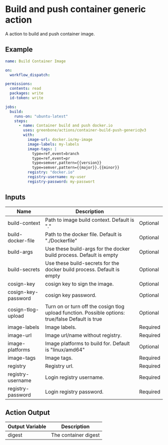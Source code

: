 # Build and push container generic action

A action to build and push container image.

## Example

```yml
name: Build Container Image

on:
  workflow_dispatch:

permissions:
  contents: read
  packages: write
  id-token: write

jobs:
  build:
    runs-on: "ubuntu-latest"
    steps:
      - name: Container build and push docker.io
        uses: greenbone/actions/container-build-push-generic@v3
        with:
          image-url: docker.io/my-image
          image-labels: my-labels
          image-tags: |
            type=ref,event=branch
            type=ref,event=pr
            type=semver,pattern={{version}}
            type=semver,pattern={{major}}.{{minor}}
          registry: "docker.io"
          registry-username: my-user
          registry-password: my-passwort
```

## Inputs

| Name                | Description                                                                                       |          |
|---------------------|---------------------------------------------------------------------------------------------------|----------|
| build-context       | Path to image build context. Default is "."                                                       | Optional |
| build-docker-file   | Path to the docker file. Default is "./Dockerfile"                                                | Optional |
| build-args          | Use these build-args for the docker build process. Default is empty                               | Optional |
| build-secrets       | Use these build-secrets for the docker build process. Default is empty                            | Optional |
| cosign-key          | cosign key to sign the image.                                                                     | Optional |
| cosign-key-password | cosign key password.                                                                              | Optional |
| cosign-tlog-upload  | Turn on or turn off the cosign tlog upload function. Possible options: true/false Default is true | Optional |
| image-labels        | Image labels.                                                                                     | Required |
| image-url           | Image url/name without registry.                                                                  | Required |
| image-platforms     | Image platforms to build for. Default is "linux/amd64"                                            | Optional |
| image-tags          | Image tags.                                                                                       | Required |
| registry            | Registry url.                                                                                     | Required |
| registry-username   | Login registry username.                                                                          | Required |
| registry-password   | Login registry password.                                                                          | Required |

## Action Output

| Output Variable | Description          |
|-----------------|----------------------|
| digest          | The container digest |
